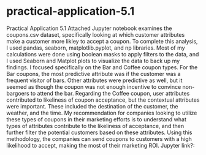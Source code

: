 # practical-application-5.1
Practical Application 5.1
Attached Jupyter notebook examines the coupons.csv dataset, specifically looking at which customer attributes make a customer more likley to accept a coupon. To complete this analysis, I used pandas, seaborn, matplotlib.pyplot, and np libraries. Most of my calculations were done using boolean masks to apply filters to the data, and I used Seaborn and Matplot plots to visualize the data to back up my findings.
I focused specifically on the Bar and Coffee coupon types. For the Bar coupons, the most predictive attribute was if the customer was a frequent visitor of bars. Other attributes were predictive as well, but it seemed as though the coupon was not enough incentive to convince non-bargoers to attend the bar.
Regarding the Coffee coupon, user attributes contributed to likeliness of coupon acceptance, but the contextual attributes were important. These included the destination of the customer, the weather, and the time.
My recommendation for companies looking to utilize these types of coupons in their marketing efforts is to understand what types of attributes contribute to the likeliness of acceptance, and then further filter the potential customers based on these attributes. Using this methodology, the companies can send coupons to customers with a high likelihood to accept, making the most of their marketing ROI.
Jupyter link?:
